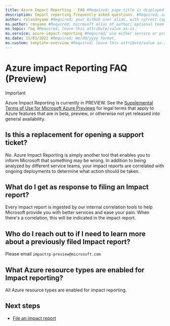 ```yaml
---
title: Azure Impact Reporting - FAQ #Required; page title is displayed in search results. Include the brand.
description: Impact reporting frequently asked questions. #Required; article description that is displayed in search results. 
author: rolandnyamo #Required; your GitHub user alias, with correct capitalization.
ms.author: ronyamo #Required; microsoft alias of author; optional team alias.
ms.topic: faq #Required; leave this attribute/value as-is.
ms.service: azure-impact-reporting #Required; use either service or product per approved list. 
ms.date: 11/01/2022 #Required; mm/dd/yyyy format.
ms.custom: template-overview #Required; leave this attribute/value as-is.
---
```


# Azure impact Reporting FAQ (Preview)
> [!IMPORTANT]
> Azure Impact Reporting is currently in PREVIEW. See the [Supplemental Terms of Use for Microsoft Azure Previews](https://azure.microsoft.com/support/legal/preview-supplemental-terms/) for legal terms that apply to Azure features that are in beta, preview, or otherwise not yet released into general availability.

## Is this a replacement for opening a support ticket?

No. Azure Impact Reporting is simply another tool that enables you to inform Microsoft that something may be wrong. In addition to being analyzed by different service teams, your impact reports are correlated with ongoing deployments to determine what action should be taken.

## What do I get as response to filing an Impact report?

Every Impact report is ingested by our internal correlation tools to help Microsoft provide you with better services and ease your pain. When there's a correlation, this will be indicated in the impact report.

## Who do I reach out to if I need to learn more about a previously filed Impact report?

Please email `impactrp-preview@microsoft.com`

## What Azure resource types are enabled for Impact reporting?

All Azure resource types are enabled for impact reporting.

## Next steps

- [File an impact report](ReportVMImpact.md)
